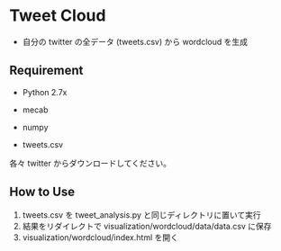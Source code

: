 # Tweet Cloud

* 自分の twitter の全データ (tweets.csv) から wordcloud を生成

## Requirement

* Python 2.7x
 * mecab
 * numpy
 
* tweets.csv

各々 twitter からダウンロードしてください。

## How to Use

1. tweets.csv を tweet_analysis.py と同じディレクトリに置いて実行
2. 結果をリダイレクトで visualization/wordcloud/data/data.csv に保存
3. visualization/wordcloud/index.html を開く



